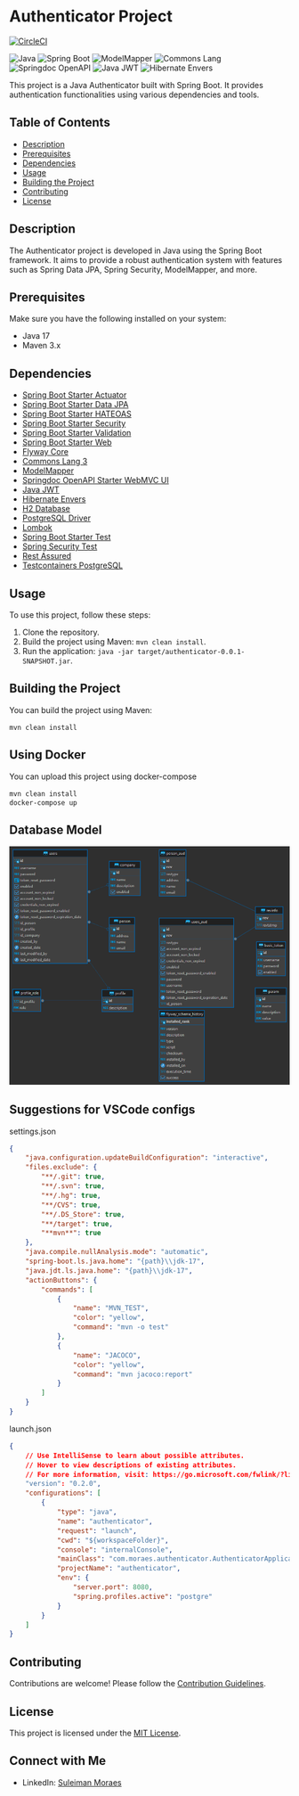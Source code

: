 # Authenticator Project

[![CircleCI](https://circleci.com/gh/Suleiman-Moraes/authenticator.svg?style=svg)](https://circleci.com/gh/Suleiman-Moraes/authenticator)

![Java](https://img.shields.io/badge/Java-17-orange) ![Spring Boot](https://img.shields.io/badge/Spring%20Boot-3.2.0-brightgreen) ![ModelMapper](https://img.shields.io/badge/ModelMapper-3.1.1-blue) ![Commons Lang](https://img.shields.io/badge/Commons%20Lang-3.12.0-brightgreen) ![Springdoc OpenAPI](https://img.shields.io/badge/Springdoc%20OpenAPI-2.2.0-blue) ![Java JWT](https://img.shields.io/badge/Java%20JWT-4.4.0-blue) ![Hibernate Envers](https://img.shields.io/badge/Hibernate%20Envers-6.3.0.Final-blue)

This project is a Java Authenticator built with Spring Boot. It provides authentication functionalities using various dependencies and tools.

## Table of Contents
- [Description](#description)
- [Prerequisites](#prerequisites)
- [Dependencies](#dependencies)
- [Usage](#usage)
- [Building the Project](#building-the-project)
- [Contributing](#contributing)
- [License](#license)

## Description
The Authenticator project is developed in Java using the Spring Boot framework. It aims to provide a robust authentication system with features such as Spring Data JPA, Spring Security, ModelMapper, and more.

## Prerequisites
Make sure you have the following installed on your system:
- Java 17
- Maven 3.x

## Dependencies
- [Spring Boot Starter Actuator](https://mvnrepository.com/artifact/org.springframework.boot/spring-boot-starter-actuator)
- [Spring Boot Starter Data JPA](https://mvnrepository.com/artifact/org.springframework.boot/spring-boot-starter-data-jpa)
- [Spring Boot Starter HATEOAS](https://mvnrepository.com/artifact/org.springframework.boot/spring-boot-starter-hateoas)
- [Spring Boot Starter Security](https://mvnrepository.com/artifact/org.springframework.boot/spring-boot-starter-security)
- [Spring Boot Starter Validation](https://mvnrepository.com/artifact/org.springframework.boot/spring-boot-starter-validation)
- [Spring Boot Starter Web](https://mvnrepository.com/artifact/org.springframework.boot/spring-boot-starter-web)
- [Flyway Core](https://mvnrepository.com/artifact/org.flywaydb/flyway-core)
- [Commons Lang 3](https://mvnrepository.com/artifact/org.apache.commons/commons-lang3)
- [ModelMapper](https://mvnrepository.com/artifact/org.modelmapper/modelmapper)
- [Springdoc OpenAPI Starter WebMVC UI](https://mvnrepository.com/artifact/org.springdoc/springdoc-openapi-starter-webmvc-ui)
- [Java JWT](https://mvnrepository.com/artifact/com.auth0/java-jwt)
- [Hibernate Envers](https://mvnrepository.com/artifact/org.hibernate/hibernate-envers)
- [H2 Database](https://mvnrepository.com/artifact/com.h2database/h2)
- [PostgreSQL Driver](https://mvnrepository.com/artifact/org.postgresql/postgresql)
- [Lombok](https://mvnrepository.com/artifact/org.projectlombok/lombok)
- [Spring Boot Starter Test](https://mvnrepository.com/artifact/org.springframework.boot/spring-boot-starter-test)
- [Spring Security Test](https://mvnrepository.com/artifact/org.springframework.security/spring-security-test)
- [Rest Assured](https://mvnrepository.com/artifact/io.rest-assured/rest-assured)
- [Testcontainers PostgreSQL](https://mvnrepository.com/artifact/org.testcontainers/postgresql)

## Usage
To use this project, follow these steps:
1. Clone the repository.
2. Build the project using Maven: `mvn clean install`.
3. Run the application: `java -jar target/authenticator-0.0.1-SNAPSHOT.jar`.

## Building the Project
You can build the project using Maven:

```
mvn clean install
```

## Using Docker
You can upload this project using docker-compose

```
mvn clean install
docker-compose up
```

## Database Model

![Database Model](files/auth-diagram.png)

## Suggestions for VSCode configs

settings.json
```json
{
    "java.configuration.updateBuildConfiguration": "interactive",
    "files.exclude": {
        "**/.git": true,
        "**/.svn": true,
        "**/.hg": true,
        "**/CVS": true,
        "**/.DS_Store": true,
        "**/target": true,
        "**mvn**": true
    },
    "java.compile.nullAnalysis.mode": "automatic",
    "spring-boot.ls.java.home": "{path}\\jdk-17",
    "java.jdt.ls.java.home": "{path}\\jdk-17",
    "actionButtons": {
        "commands": [
            {
                "name": "MVN_TEST",
                "color": "yellow",
                "command": "mvn -o test"
            },
            {
                "name": "JACOCO",
                "color": "yellow",
                "command": "mvn jacoco:report"
            }
        ]
    }
}
```

launch.json
``` json
{
    // Use IntelliSense to learn about possible attributes.
    // Hover to view descriptions of existing attributes.
    // For more information, visit: https://go.microsoft.com/fwlink/?linkid=830387
    "version": "0.2.0",
    "configurations": [
        {
            "type": "java",
            "name": "authenticator",
            "request": "launch",
            "cwd": "${workspaceFolder}",
            "console": "internalConsole",
            "mainClass": "com.moraes.authenticator.AuthenticatorApplication",
            "projectName": "authenticator",
            "env": {
                "server.port": 8080,
                "spring.profiles.active": "postgre"
            }
        }
    ]
}
```

## Contributing
Contributions are welcome! Please follow the [Contribution Guidelines](CONTRIBUTING.md).

## License
This project is licensed under the [MIT License](LICENSE).

## Connect with Me
- LinkedIn: [Suleiman Moraes](https://www.linkedin.com/in/suleiman-moraes/)
